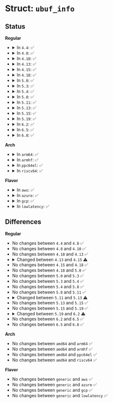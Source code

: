 # Struct: <code>ubuf_info</code>

## Status
<b>Regular</b>
<ul>
<li>
<details>
<summary>In <code>4.4</code>: ✅</summary>

```c
struct ubuf_info {
    void (*callback)(struct ubuf_info *, bool);
    void *ctx;
    long unsigned int desc;
};
```
</details>
</li>
<li>
<details>
<summary>In <code>4.8</code>: ✅</summary>

```c
struct ubuf_info {
    void (*callback)(struct ubuf_info *, bool);
    void *ctx;
    long unsigned int desc;
};
```
</details>
</li>
<li>
<details>
<summary>In <code>4.10</code>: ✅</summary>

```c
struct ubuf_info {
    void (*callback)(struct ubuf_info *, bool);
    void *ctx;
    long unsigned int desc;
};
```
</details>
</li>
<li>
<details>
<summary>In <code>4.13</code>: ✅</summary>

```c
struct ubuf_info {
    void (*callback)(struct ubuf_info *, bool);
    void *ctx;
    long unsigned int desc;
};
```
</details>
</li>
<li>
<details>
<summary>In <code>4.15</code>: ✅</summary>

```c
struct ubuf_info {
    void (*callback)(struct ubuf_info *, bool);
    long unsigned int desc;
    void *ctx;
    u32 id;
    u16 len;
    u16 zerocopy;
    u32 bytelen;
    refcount_t refcnt;
    struct mmpin mmp;
};
```
</details>
</li>
<li>
<details>
<summary>In <code>4.18</code>: ✅</summary>

```c
struct ubuf_info {
    void (*callback)(struct ubuf_info *, bool);
    long unsigned int desc;
    void *ctx;
    u32 id;
    u16 len;
    u16 zerocopy;
    u32 bytelen;
    refcount_t refcnt;
    struct mmpin mmp;
};
```
</details>
</li>
<li>
<details>
<summary>In <code>5.0</code>: ✅</summary>

```c
struct ubuf_info {
    void (*callback)(struct ubuf_info *, bool);
    long unsigned int desc;
    void *ctx;
    u32 id;
    u16 len;
    u16 zerocopy;
    u32 bytelen;
    refcount_t refcnt;
    struct mmpin mmp;
};
```
</details>
</li>
<li>
<details>
<summary>In <code>5.3</code>: ✅</summary>

```c
struct ubuf_info {
    void (*callback)(struct ubuf_info *, bool);
    long unsigned int desc;
    void *ctx;
    u32 id;
    u16 len;
    u16 zerocopy;
    u32 bytelen;
    refcount_t refcnt;
    struct mmpin mmp;
};
```
</details>
</li>
<li>
<details>
<summary>In <code>5.4</code>: ✅</summary>

```c
struct ubuf_info {
    void (*callback)(struct ubuf_info *, bool);
    long unsigned int desc;
    void *ctx;
    u32 id;
    u16 len;
    u16 zerocopy;
    u32 bytelen;
    refcount_t refcnt;
    struct mmpin mmp;
};
```
</details>
</li>
<li>
<details>
<summary>In <code>5.8</code>: ✅</summary>

```c
struct ubuf_info {
    void (*callback)(struct ubuf_info *, bool);
    long unsigned int desc;
    void *ctx;
    u32 id;
    u16 len;
    u16 zerocopy;
    u32 bytelen;
    refcount_t refcnt;
    struct mmpin mmp;
};
```
</details>
</li>
<li>
<details>
<summary>In <code>5.11</code>: ✅</summary>

```c
struct ubuf_info {
    void (*callback)(struct ubuf_info *, bool);
    long unsigned int desc;
    void *ctx;
    u32 id;
    u16 len;
    u16 zerocopy;
    u32 bytelen;
    refcount_t refcnt;
    struct mmpin mmp;
};
```
</details>
</li>
<li>
<details>
<summary>In <code>5.13</code>: ✅</summary>

```c
struct ubuf_info {
    void (*callback)(struct sk_buff *, struct ubuf_info *, bool);
    long unsigned int desc;
    void *ctx;
    u32 id;
    u16 len;
    u16 zerocopy;
    u32 bytelen;
    refcount_t refcnt;
    u8 flags;
    struct mmpin mmp;
};
```
</details>
</li>
<li>
<details>
<summary>In <code>5.15</code>: ✅</summary>

```c
struct ubuf_info {
    void (*callback)(struct sk_buff *, struct ubuf_info *, bool);
    long unsigned int desc;
    void *ctx;
    u32 id;
    u16 len;
    u16 zerocopy;
    u32 bytelen;
    refcount_t refcnt;
    u8 flags;
    struct mmpin mmp;
};
```
</details>
</li>
<li>
<details>
<summary>In <code>5.19</code>: ✅</summary>

```c
struct ubuf_info {
    void (*callback)(struct sk_buff *, struct ubuf_info *, bool);
    long unsigned int desc;
    void *ctx;
    u32 id;
    u16 len;
    u16 zerocopy;
    u32 bytelen;
    refcount_t refcnt;
    u8 flags;
    struct mmpin mmp;
};
```
</details>
</li>
<li>
<details>
<summary>In <code>6.2</code>: ✅</summary>

```c
struct ubuf_info {
    void (*callback)(struct sk_buff *, struct ubuf_info *, bool);
    refcount_t refcnt;
    u8 flags;
};
```
</details>
</li>
<li>
<details>
<summary>In <code>6.5</code>: ✅</summary>

```c
struct ubuf_info {
    void (*callback)(struct sk_buff *, struct ubuf_info *, bool);
    refcount_t refcnt;
    u8 flags;
};
```
</details>
</li>
<li>
<details>
<summary>In <code>6.8</code>: ✅</summary>

```c
struct ubuf_info {
    void (*callback)(struct sk_buff *, struct ubuf_info *, bool);
    refcount_t refcnt;
    u8 flags;
};
```
</details>
</li>
</ul>
<b>Arch</b>
<ul>
<li>
<details>
<summary>In <code>arm64</code>: ✅</summary>

```c
struct ubuf_info {
    void (*callback)(struct ubuf_info *, bool);
    long unsigned int desc;
    void *ctx;
    u32 id;
    u16 len;
    u16 zerocopy;
    u32 bytelen;
    refcount_t refcnt;
    struct mmpin mmp;
};
```
</details>
</li>
<li>
<details>
<summary>In <code>armhf</code>: ✅</summary>

```c
struct ubuf_info {
    void (*callback)(struct ubuf_info *, bool);
    long unsigned int desc;
    void *ctx;
    u32 id;
    u16 len;
    u16 zerocopy;
    u32 bytelen;
    refcount_t refcnt;
    struct mmpin mmp;
};
```
</details>
</li>
<li>
<details>
<summary>In <code>ppc64el</code>: ✅</summary>

```c
struct ubuf_info {
    void (*callback)(struct ubuf_info *, bool);
    long unsigned int desc;
    void *ctx;
    u32 id;
    u16 len;
    u16 zerocopy;
    u32 bytelen;
    refcount_t refcnt;
    struct mmpin mmp;
};
```
</details>
</li>
<li>
<details>
<summary>In <code>riscv64</code>: ✅</summary>

```c
struct ubuf_info {
    void (*callback)(struct ubuf_info *, bool);
    long unsigned int desc;
    void *ctx;
    u32 id;
    u16 len;
    u16 zerocopy;
    u32 bytelen;
    refcount_t refcnt;
    struct mmpin mmp;
};
```
</details>
</li>
</ul>
<b>Flavor</b>
<ul>
<li>
<details>
<summary>In <code>aws</code>: ✅</summary>

```c
struct ubuf_info {
    void (*callback)(struct ubuf_info *, bool);
    long unsigned int desc;
    void *ctx;
    u32 id;
    u16 len;
    u16 zerocopy;
    u32 bytelen;
    refcount_t refcnt;
    struct mmpin mmp;
};
```
</details>
</li>
<li>
<details>
<summary>In <code>azure</code>: ✅</summary>

```c
struct ubuf_info {
    void (*callback)(struct ubuf_info *, bool);
    long unsigned int desc;
    void *ctx;
    u32 id;
    u16 len;
    u16 zerocopy;
    u32 bytelen;
    refcount_t refcnt;
    struct mmpin mmp;
};
```
</details>
</li>
<li>
<details>
<summary>In <code>gcp</code>: ✅</summary>

```c
struct ubuf_info {
    void (*callback)(struct ubuf_info *, bool);
    long unsigned int desc;
    void *ctx;
    u32 id;
    u16 len;
    u16 zerocopy;
    u32 bytelen;
    refcount_t refcnt;
    struct mmpin mmp;
};
```
</details>
</li>
<li>
<details>
<summary>In <code>lowlatency</code>: ✅</summary>

```c
struct ubuf_info {
    void (*callback)(struct ubuf_info *, bool);
    long unsigned int desc;
    void *ctx;
    u32 id;
    u16 len;
    u16 zerocopy;
    u32 bytelen;
    refcount_t refcnt;
    struct mmpin mmp;
};
```
</details>
</li>
</ul>

## Differences
<b>Regular</b>
<ul>
<li>
No changes between <code>4.4</code> and <code>4.8</code> ✅
</li>
<li>
No changes between <code>4.8</code> and <code>4.10</code> ✅
</li>
<li>
No changes between <code>4.10</code> and <code>4.13</code> ✅
</li>
<li>
<details>
<summary>Changed between <code>4.13</code> and <code>4.15</code> ⚠️</summary>
<ul>
<li>
<b>Field added. </b>
<code>u32 id</code>
</li>
<li>
<b>Field added. </b>
<code>u16 len</code>
</li>
<li>
<b>Field added. </b>
<code>u16 zerocopy</code>
</li>
<li>
<b>Field added. </b>
<code>u32 bytelen</code>
</li>
<li>
<b>Field added. </b>
<code>refcount_t refcnt</code>
</li>
<li>
<b>Field added. </b>
<code>struct mmpin mmp</code>
</li>
</ul>
</details>
</li>
<li>
No changes between <code>4.15</code> and <code>4.18</code> ✅
</li>
<li>
No changes between <code>4.18</code> and <code>5.0</code> ✅
</li>
<li>
No changes between <code>5.0</code> and <code>5.3</code> ✅
</li>
<li>
No changes between <code>5.3</code> and <code>5.4</code> ✅
</li>
<li>
No changes between <code>5.4</code> and <code>5.8</code> ✅
</li>
<li>
No changes between <code>5.8</code> and <code>5.11</code> ✅
</li>
<li>
<details>
<summary>Changed between <code>5.11</code> and <code>5.13</code> ⚠️</summary>
<ul>
<li>
<b>Field added. </b>
<code>u8 flags</code>
</li>
<li>
<b>Field type changed. </b>
<code>void (*callback)(struct ubuf_info *, bool)</code> ➡️ <code>void (*callback)(struct sk_buff *, struct ubuf_info *, bool)</code>
</li>
</ul>
</details>
</li>
<li>
No changes between <code>5.13</code> and <code>5.15</code> ✅
</li>
<li>
No changes between <code>5.15</code> and <code>5.19</code> ✅
</li>
<li>
<details>
<summary>Changed between <code>5.19</code> and <code>6.2</code> ⚠️</summary>
<ul>
<li>
<b>Field removed. </b>
<code>long unsigned int desc</code>
</li>
<li>
<b>Field removed. </b>
<code>void *ctx</code>
</li>
<li>
<b>Field removed. </b>
<code>u32 id</code>
</li>
<li>
<b>Field removed. </b>
<code>u16 len</code>
</li>
<li>
<b>Field removed. </b>
<code>u16 zerocopy</code>
</li>
<li>
<b>Field removed. </b>
<code>u32 bytelen</code>
</li>
<li>
<b>Field removed. </b>
<code>struct mmpin mmp</code>
</li>
</ul>
</details>
</li>
<li>
No changes between <code>6.2</code> and <code>6.5</code> ✅
</li>
<li>
No changes between <code>6.5</code> and <code>6.8</code> ✅
</li>
</ul>
<b>Arch</b>
<ul>
<li>
No changes between <code>amd64</code> and <code>arm64</code> ✅
</li>
<li>
No changes between <code>amd64</code> and <code>armhf</code> ✅
</li>
<li>
No changes between <code>amd64</code> and <code>ppc64el</code> ✅
</li>
<li>
No changes between <code>amd64</code> and <code>riscv64</code> ✅
</li>
</ul>
<b>Flavor</b>
<ul>
<li>
No changes between <code>generic</code> and <code>aws</code> ✅
</li>
<li>
No changes between <code>generic</code> and <code>azure</code> ✅
</li>
<li>
No changes between <code>generic</code> and <code>gcp</code> ✅
</li>
<li>
No changes between <code>generic</code> and <code>lowlatency</code> ✅
</li>
</ul>

